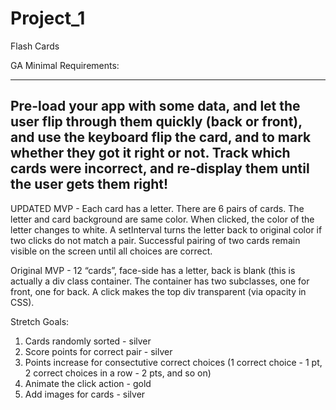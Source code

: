 # Project_1
Flash Cards

GA Minimal Requirements:

-------------------------------------
Pre-load your app with some data, and let the user flip through them quickly (back or front), and use the keyboard flip the card, and to mark whether they got it right or not. Track which cards were incorrect, and re-display them until the user gets them right!
-------------------------------------

UPDATED MVP - Each card has a letter.  There are 6 pairs of cards.  The letter and card background are same color.  When clicked, the color of the letter changes to white.  A setInterval turns the letter back to original color if two clicks do not match a pair.  Successful pairing of two cards remain visible on the screen until all choices are correct.

Original MVP - 12 “cards”, face-side has a letter, back is blank (this is actually a div class container.  The container has two subclasses, one for front, one for back.  A click makes the top div transparent (via opacity in CSS).




Stretch Goals:
1) Cards randomly sorted - silver
2)	Score points for correct pair - silver
3)  Points increase for consectutive correct choices (1 correct choice - 1 pt, 2 correct choices in a row - 2 pts, and so on)
4) Animate the click action - gold
5) Add images for cards - silver
